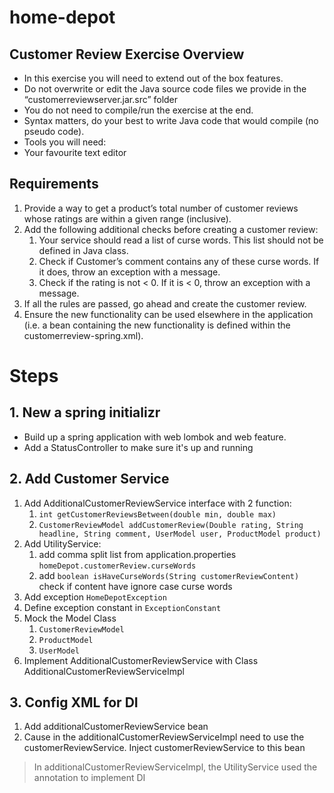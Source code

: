 # home-depot

## Customer Review Exercise Overview

* In this exercise you will need to extend out of the box features.  
* Do not overwrite or edit the Java source code files we provide in the “customerreviewserver.jar.src” folder  
* You do not need to compile/run the exercise at the end.  
* Syntax matters, do your best to write Java code that would compile (no pseudo code).
* Tools you will need:
* Your favourite text editor

## Requirements

1. Provide a way to get a product’s total number of customer reviews whose ratings are within a given range (inclusive).
2. Add the following additional checks before creating a customer review:
	1. 	Your service should read a list of curse words. This list should not be defined in Java class. 
	2. 	Check if Customer’s comment contains any of these curse words. If it does, throw an exception with a message.
	3. 	Check if the rating is not < 0.  If it is < 0, throw an exception with a message.
3. 	If all the rules are passed, go ahead and create the customer review.
4. Ensure the new functionality can be used elsewhere in the application (i.e.  a bean containing the new functionality is defined within the customerreview-spring.xml).

# Steps

## 1. New a spring initializr

* Build up a spring application with web lombok and web feature.
* Add a StatusController to make sure it's up and running

## 2. Add Customer Service

1. Add AdditionalCustomerReviewService interface with 2 function:
    1. ```int getCustomerReviewsBetween(double min, double max)```
    1. ```CustomerReviewModel addCustomerReview(Double rating, String headline, String comment, UserModel user, ProductModel product)```
1. Add UtilityService:
    1. add comma split list from application.properties ```homeDepot.customerReview.curseWords```
    1. add ```boolean isHaveCurseWords(String customerReviewContent)``` check if content have ignore case curse words
1. Add exception ```HomeDepotException```
1. Define exception constant in ```ExceptionConstant```
1. Mock the Model Class
    1. ```CustomerReviewModel```
    1. ```ProductModel```
    1. ```UserModel```
1. Implement AdditionalCustomerReviewService with Class AdditionalCustomerReviewServiceImpl

## 3. Config XML for DI

1. Add additionalCustomerReviewService bean
1. Cause in the additionalCustomerReviewServiceImpl need to use the customerReviewService. Inject customerReviewService to this bean

> In additionalCustomerReviewServiceImpl, the UtilityService used the annotation to implement DI 